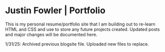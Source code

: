 # Justin Fowler | Portfolio
This is my personal resume/portfolio site that I am building out to re-learn HTML and CSS and use to store any future projects created. Updated posts and major changes will be documented here.

1/31/25: Archived previous blogsite file. Uploaded new files to replace.
